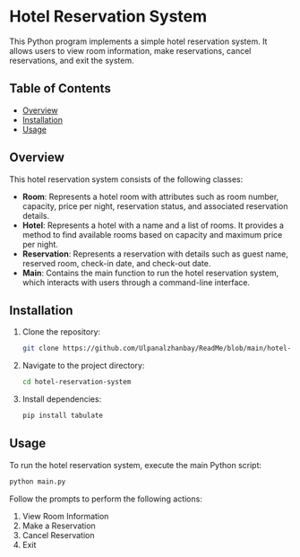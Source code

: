 # Hotel Reservation System

This Python program implements a simple hotel reservation system. It allows users to view room information, make reservations, cancel reservations, and exit the system.

## Table of Contents
- [Overview](#overview)
- [Installation](#installation)
- [Usage](#usage)

## Overview

This hotel reservation system consists of the following classes:

- **Room**: Represents a hotel room with attributes such as room number, capacity, price per night, reservation status, and associated reservation details.
- **Hotel**: Represents a hotel with a name and a list of rooms. It provides a method to find available rooms based on capacity and maximum price per night.
- **Reservation**: Represents a reservation with details such as guest name, reserved room, check-in date, and check-out date.
- **Main**: Contains the main function to run the hotel reservation system, which interacts with users through a command-line interface.

## Installation

1. Clone the repository:
   ```bash
   git clone https://github.com/Ulpanalzhanbay/ReadMe/blob/main/hotel-reservation-system
   ```
2. Navigate to the project directory:
   ```bash
   cd hotel-reservation-system
   ```
3. Install dependencies:
   ```bash
   pip install tabulate
   ```

## Usage

To run the hotel reservation system, execute the main Python script:
```bash
python main.py
```

Follow the prompts to perform the following actions:
1. View Room Information
2. Make a Reservation
3. Cancel Reservation
4. Exit
